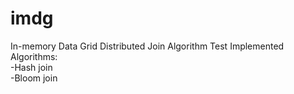 # imdg
In-memory Data Grid Distributed Join Algorithm Test
Implemented Algorithms:<br />
  -Hash join<br />
  -Bloom join
